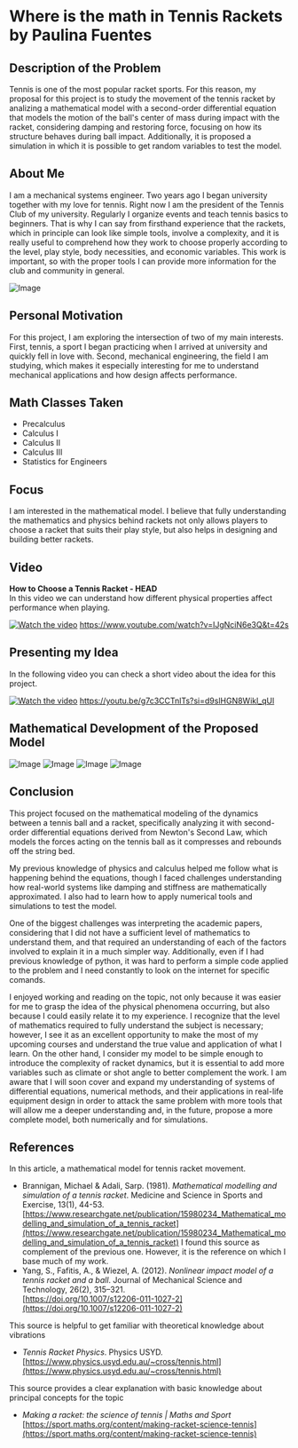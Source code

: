 # Where is the math in Tennis Rackets by Paulina Fuentes
## Description of the Problem

Tennis is one of the most popular racket sports. For this reason, my proposal for this project is to study the movement of the tennis racket by analizing a mathematical model with a second-order differential equation that models the motion of the ball's center of mass during impact with the racket, considering damping and restoring force, focusing on how its structure behaves during ball impact. Additionally, it is proposed a simulation in which it is possible to get random variables to test the model.

## About Me
I am a mechanical systems engineer. Two years ago I began university together with my love for tennis. Right now I am the president of the Tennis Club of my university. Regularly I organize events and teach tennis basics to beginners. That is why I can say from firsthand experience that the rackets, which in principle can look like simple tools, involve a complexity, and it is really useful to comprehend how they work to choose properly according to the level, play style, body necessities, and economic variables. This work is important, so with the proper tools I can provide more information for the club and community in general.

![Image](https://github.com/user-attachments/assets/cc103233-d887-4e5c-8e86-4dde795779ca)

## Personal Motivation
For this project, I am exploring the intersection of two of my main interests. First, tennis, a sport I began practicing when I arrived at university and quickly fell in love with. Second, mechanical engineering, the field I am studying, which makes it especially interesting for me to understand mechanical applications and how design affects performance.

## Math Classes Taken
- Precalculus  
- Calculus I  
- Calculus II  
- Calculus III  
- Statistics for Engineers  

## Focus
I am interested in the mathematical model. I believe that fully understanding the mathematics and physics behind rackets not only allows players to choose a racket that suits their play style, but also helps in designing and building better rackets.

## Video
**How to Choose a Tennis Racket - HEAD**  
In this video we can understand how different physical properties affect performance when playing.

[![Watch the video](https://img.youtube.com/vi/IJgNciN6e3Q/hqdefault.jpg)](https://www.youtube.com/watch?v=IJgNciN6e3Q&t=42s)
https://www.youtube.com/watch?v=IJgNciN6e3Q&t=42s

## Presenting my Idea
In the following video you can check a short video about the idea for this project.

[![Watch the video](https://img.youtube.com/vi/g7c3CCTnlTs/hqdefault.jpg)](https://www.youtube.com/watch?v=g7c3CCTnlTs)
https://youtu.be/g7c3CCTnlTs?si=d9slHGN8Wikl_qUl


## Mathematical Development of the Proposed Model
![Image](https://github.com/user-attachments/assets/3ea5950b-c086-4b20-918e-eb81cf9d3bd5)
![Image](https://github.com/user-attachments/assets/dfe441f0-178c-4201-aa79-2ff28b71de94)
![Image](https://github.com/user-attachments/assets/d9504286-321c-48d0-836d-69c265d36f84)
![Image](https://github.com/user-attachments/assets/cadda7c8-b52e-43a8-b6b5-7e759ccddcb7)

## Conclusion
This project focused on the mathematical modeling of the dynamics between a tennis ball and a racket, specifically analyzing it with second-order differential equations derived from Newton's Second Law, which models the forces acting on the tennis ball as it compresses and rebounds off the string bed.

My previous knowledge of physics and calculus helped me follow what is happening behind the equations, though I faced challenges understanding how real-world systems like damping and stiffness are mathematically approximated. I also had to learn how to apply numerical tools and simulations to test the model.

One of the biggest challenges was interpreting the academic papers, considering that I did not have a sufficient level of mathematics to understand them, and that required an understanding of each of the factors involved to explain it in a much simpler way. Additionally, even if I had previous knowledge of python, it was hard to perform a simple code applied to the problem and I need constantly to look on the internet for specific comands.

I enjoyed working and reading on the topic, not only because it was easier for me to grasp the idea of the physical phenomena occurring, but also because I could easily relate it to my experience. I recognize that the level of mathematics required to fully understand the subject is necessary; however, I see it as an excellent opportunity to make the most of my upcoming courses and understand the true value and application of what I learn. On the other hand, I consider my model to be simple enough to introduce the complexity of racket dynamics, but it is essential to add more variables such as climate or shot angle to better complement the work. I am aware that I will soon cover and expand my understanding of systems of differential equations, numerical methods, and their applications in real-life equipment design in order to attack the same problem with more tools that will allow me a deeper understanding and, in the future, propose a more complete model, both numerically and for simulations.

## References

In this article, a mathematical model for tennis racket movement.
- Brannigan, Michael & Adali, Sarp. (1981). *Mathematical modelling and simulation of a tennis racket*. Medicine and Science in Sports and Exercise, 13(1), 44-53.  
  [https://www.researchgate.net/publication/15980234_Mathematical_modelling_and_simulation_of_a_tennis_racket](https://www.researchgate.net/publication/15980234_Mathematical_modelling_and_simulation_of_a_tennis_racket)
I found this source as complement of the previous one. However, it is the reference on which I base much of my work.
- Yang, S., Fafitis, A., & Wiezel, A. (2012). *Nonlinear impact model of a tennis racket and a ball*. Journal of Mechanical Science and Technology, 26(2), 315–321.  
  [https://doi.org/10.1007/s12206-011-1027-2](https://doi.org/10.1007/s12206-011-1027-2)

This source is helpful to get familiar with theoretical knowledge about vibrations
- *Tennis Racket Physics*. Physics USYD.  
  [https://www.physics.usyd.edu.au/~cross/tennis.html](https://www.physics.usyd.edu.au/~cross/tennis.html)

This source provides a clear explanation with basic knowledge about principal concepts for the topic
- *Making a racket: the science of tennis | Maths and Sport*  
  [https://sport.maths.org/content/making-racket-science-tennis](https://sport.maths.org/content/making-racket-science-tennis)
